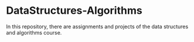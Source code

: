 # DataStructures-Algorithms
In this repository, there are assignments and projects of the data structures and algorithms course.
